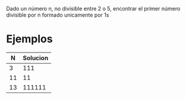 Dado un número n, no divisible entre 2 o 5, encontrar el primer número divisible por n formado unicamente por 1s

# Ejemplos
| N  | Solucion    |
|--- | ----------- |
| 3  | 111         |
| 11 | 11          |
| 13 | 111111      |
